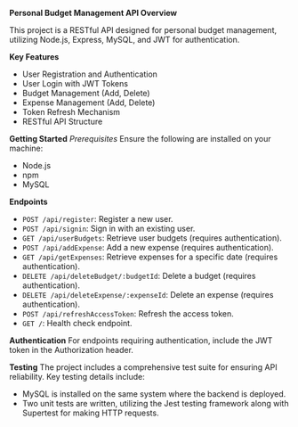 **Personal Budget Management API Overview**

This project is a RESTful API designed for personal budget management, utilizing Node.js, Express, MySQL, and JWT for authentication.

**Key Features**
- User Registration and Authentication
- User Login with JWT Tokens
- Budget Management (Add, Delete)
- Expense Management (Add, Delete)
- Token Refresh Mechanism
- RESTful API Structure

**Getting Started**
*Prerequisites*
Ensure the following are installed on your machine:
- Node.js
- npm
- MySQL

**Endpoints**
- `POST /api/register`: Register a new user.
- `POST /api/signin`: Sign in with an existing user.
- `GET /api/userBudgets`: Retrieve user budgets (requires authentication).
- `POST /api/addExpense`: Add a new expense (requires authentication).
- `GET /api/getExpenses`: Retrieve expenses for a specific date (requires authentication).
- `DELETE /api/deleteBudget/:budgetId`: Delete a budget (requires authentication).
- `DELETE /api/deleteExpense/:expenseId`: Delete an expense (requires authentication).
- `POST /api/refreshAccessToken`: Refresh the access token.
- `GET /`: Health check endpoint.

**Authentication**
For endpoints requiring authentication, include the JWT token in the Authorization header.

**Testing**
The project includes a comprehensive test suite for ensuring API reliability. Key testing details include:
- MySQL is installed on the same system where the backend is deployed.
- Two unit tests are written, utilizing the Jest testing framework along with Supertest for making HTTP requests.
